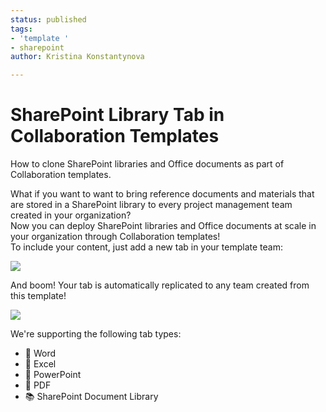 ```yaml
---
status: published
tags:
- 'template '
- sharepoint
author: Kristina Konstantynova

---
```

# **SharePoint Library Tab in Collaboration Templates**

How to clone SharePoint libraries and Office documents as part of Collaboration templates.

What if you want to want to bring reference documents and materials that are stored in a SharePoint library to every project management team created in your organization?  
Now you can deploy SharePoint libraries and Office documents at scale in your organization through Collaboration templates!  
To include your content, just add a new tab in your template team:

![](/uploads/office-files.png)

And boom! Your tab is automatically replicated to any team created from this template!

![](/uploads/sharepoint-library.png)

We're supporting the following tab types:

* 📘 Word
* 📗 Excel
* 📕 PowerPoint
* 💼 PDF
* 📚 SharePoint Document Library